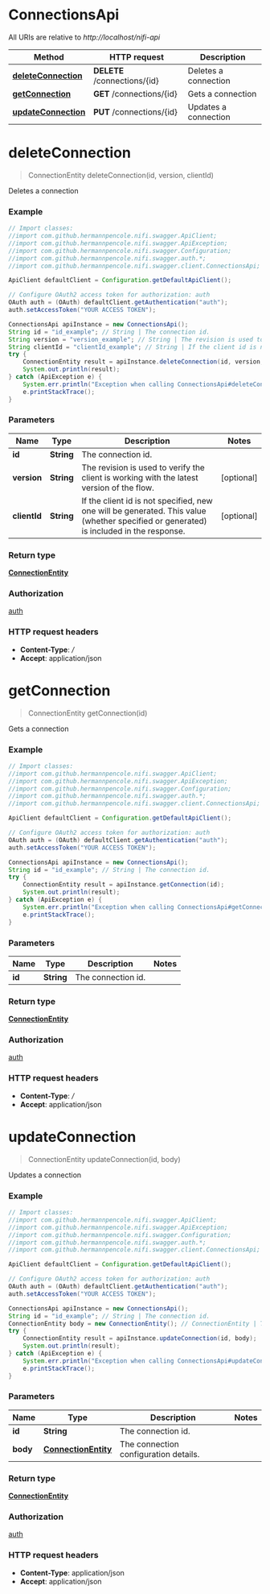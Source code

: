 # ConnectionsApi

All URIs are relative to *http://localhost/nifi-api*

Method | HTTP request | Description
------------- | ------------- | -------------
[**deleteConnection**](ConnectionsApi.md#deleteConnection) | **DELETE** /connections/{id} | Deletes a connection
[**getConnection**](ConnectionsApi.md#getConnection) | **GET** /connections/{id} | Gets a connection
[**updateConnection**](ConnectionsApi.md#updateConnection) | **PUT** /connections/{id} | Updates a connection


<a name="deleteConnection"></a>
# **deleteConnection**
> ConnectionEntity deleteConnection(id, version, clientId)

Deletes a connection



### Example
```java
// Import classes:
//import com.github.hermannpencole.nifi.swagger.ApiClient;
//import com.github.hermannpencole.nifi.swagger.ApiException;
//import com.github.hermannpencole.nifi.swagger.Configuration;
//import com.github.hermannpencole.nifi.swagger.auth.*;
//import com.github.hermannpencole.nifi.swagger.client.ConnectionsApi;

ApiClient defaultClient = Configuration.getDefaultApiClient();

// Configure OAuth2 access token for authorization: auth
OAuth auth = (OAuth) defaultClient.getAuthentication("auth");
auth.setAccessToken("YOUR ACCESS TOKEN");

ConnectionsApi apiInstance = new ConnectionsApi();
String id = "id_example"; // String | The connection id.
String version = "version_example"; // String | The revision is used to verify the client is working with the latest version of the flow.
String clientId = "clientId_example"; // String | If the client id is not specified, new one will be generated. This value (whether specified or generated) is included in the response.
try {
    ConnectionEntity result = apiInstance.deleteConnection(id, version, clientId);
    System.out.println(result);
} catch (ApiException e) {
    System.err.println("Exception when calling ConnectionsApi#deleteConnection");
    e.printStackTrace();
}
```

### Parameters

Name | Type | Description  | Notes
------------- | ------------- | ------------- | -------------
 **id** | **String**| The connection id. |
 **version** | **String**| The revision is used to verify the client is working with the latest version of the flow. | [optional]
 **clientId** | **String**| If the client id is not specified, new one will be generated. This value (whether specified or generated) is included in the response. | [optional]

### Return type

[**ConnectionEntity**](ConnectionEntity.md)

### Authorization

[auth](../README.md#auth)

### HTTP request headers

 - **Content-Type**: */*
 - **Accept**: application/json

<a name="getConnection"></a>
# **getConnection**
> ConnectionEntity getConnection(id)

Gets a connection



### Example
```java
// Import classes:
//import com.github.hermannpencole.nifi.swagger.ApiClient;
//import com.github.hermannpencole.nifi.swagger.ApiException;
//import com.github.hermannpencole.nifi.swagger.Configuration;
//import com.github.hermannpencole.nifi.swagger.auth.*;
//import com.github.hermannpencole.nifi.swagger.client.ConnectionsApi;

ApiClient defaultClient = Configuration.getDefaultApiClient();

// Configure OAuth2 access token for authorization: auth
OAuth auth = (OAuth) defaultClient.getAuthentication("auth");
auth.setAccessToken("YOUR ACCESS TOKEN");

ConnectionsApi apiInstance = new ConnectionsApi();
String id = "id_example"; // String | The connection id.
try {
    ConnectionEntity result = apiInstance.getConnection(id);
    System.out.println(result);
} catch (ApiException e) {
    System.err.println("Exception when calling ConnectionsApi#getConnection");
    e.printStackTrace();
}
```

### Parameters

Name | Type | Description  | Notes
------------- | ------------- | ------------- | -------------
 **id** | **String**| The connection id. |

### Return type

[**ConnectionEntity**](ConnectionEntity.md)

### Authorization

[auth](../README.md#auth)

### HTTP request headers

 - **Content-Type**: */*
 - **Accept**: application/json

<a name="updateConnection"></a>
# **updateConnection**
> ConnectionEntity updateConnection(id, body)

Updates a connection



### Example
```java
// Import classes:
//import com.github.hermannpencole.nifi.swagger.ApiClient;
//import com.github.hermannpencole.nifi.swagger.ApiException;
//import com.github.hermannpencole.nifi.swagger.Configuration;
//import com.github.hermannpencole.nifi.swagger.auth.*;
//import com.github.hermannpencole.nifi.swagger.client.ConnectionsApi;

ApiClient defaultClient = Configuration.getDefaultApiClient();

// Configure OAuth2 access token for authorization: auth
OAuth auth = (OAuth) defaultClient.getAuthentication("auth");
auth.setAccessToken("YOUR ACCESS TOKEN");

ConnectionsApi apiInstance = new ConnectionsApi();
String id = "id_example"; // String | The connection id.
ConnectionEntity body = new ConnectionEntity(); // ConnectionEntity | The connection configuration details.
try {
    ConnectionEntity result = apiInstance.updateConnection(id, body);
    System.out.println(result);
} catch (ApiException e) {
    System.err.println("Exception when calling ConnectionsApi#updateConnection");
    e.printStackTrace();
}
```

### Parameters

Name | Type | Description  | Notes
------------- | ------------- | ------------- | -------------
 **id** | **String**| The connection id. |
 **body** | [**ConnectionEntity**](ConnectionEntity.md)| The connection configuration details. |

### Return type

[**ConnectionEntity**](ConnectionEntity.md)

### Authorization

[auth](../README.md#auth)

### HTTP request headers

 - **Content-Type**: application/json
 - **Accept**: application/json

